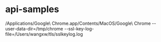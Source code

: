 # api-samples

/Applications/Google\ Chrome.app/Contents/MacOS/Google\ Chrome  --user-data-dir=/tmp/chrome --ssl-key-log-file=/Users/wangxw/tls/sslkeylog.log
